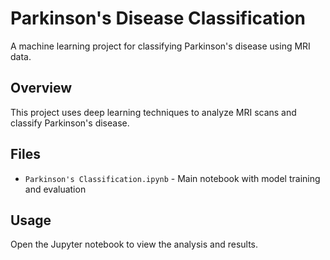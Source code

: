 # Parkinson's Disease Classification

A machine learning project for classifying Parkinson's disease using MRI data.

## Overview

This project uses deep learning techniques to analyze MRI scans and classify Parkinson's disease.

## Files

- `Parkinson's Classification.ipynb` - Main notebook with model training and evaluation

## Usage

Open the Jupyter notebook to view the analysis and results.


